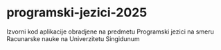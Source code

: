 # programski-jezici-2025
Izvorni kod aplikacije obradjene na predmetu Programski jezici na smeru Racunarske nauke na Univerzitetu Singidunum
